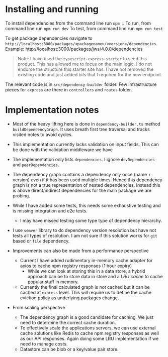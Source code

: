 # Installing and running
To install dependencies from the command line run `npm i`
To run, from command line run `npm run dev`
To test, from command line run `npm run test`

To get package dependencies navigate to `http://localhost:3000/packages/<packagename>/<version>/dependencies`. Example: http://localhost:3000/packages/jws/4.0.0/dependencies

> Note: I have used the `typescript-express-starter` to seed this product. This has allowed me to focus on the main logic. I do not endorse the structure this starter site has. I have not removed the existing code and just added bits that I required for the new endpoint.

The relevant code is in `src/dependency-builder` folder. Few infrastructure pieces for `express` are there in `controllers` and `routes` folder. 


# Implementation notes
- Most of the heavy lifting here is done in `dependency-builder.ts` method `buildDependencyGraph`. It uses breath first tree traversal and tracks visited notes to avoid cycles.
- This implementation currently lacks validation on input fields. This can be done with the validation middleware we have
- The implementation only lists `dependencies`. I ignore `devDependencies` and `peerDependencies`.
- The dependency graph contains a dependency only once (name + version) even if it has been used multiple times. Hence this dependency graph is not a true representation of nested dependencies. Instead this is above direct/indirect dependencies for the main package we are probing.
- While I have added some tests, this needs some exhaustive testing and is missing integration and e2e tests.
    - I may have missed testing some type type of dependency hierarchy.
- I use `semver` library to do dependency version resolution but have not tests all types of resolution. I am not sure if this solution works for `git` based or `file` dependency.
- Improvements can also be made from a performance perspective
    - Current I have added rudimentary in-memory cache adapter for axios to cache npm registry responses (1 hour expiry)
        - While we can look at storing this in a data store, a hybrid approach  can be to store data in store and a *LRU cache* to cache popular stuff in memory.
    - Currently the final calculated graph is not cached but it can be cached at `express` level. This will require us to define the cache eviction policy as underlying packages change.

- From scaling perspective
  - The dependency graph is a good candidate for caching. We just need to determine the correct cache duration.
  - To effectively scale the applications servers, we can use external cache solutions like Redis to cache npm registry responses as well as our API responses. Again doing some LRU implementation if we need to manage costs. 
  - Datastore can be blob or a key/value pair store.